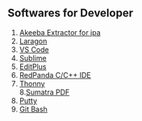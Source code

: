 ## Softwares for Developer
1. [Akeeba Extractor for jpa](https://github.com/rajibdpi/Softwares/raw/main/SetupAkeebaExtractWizard.exe)
2. [Laragon](https://github.com/leokhoa/laragon/releases/download/6.0.0/laragon-wamp.exe)
3. [VS Code](https://code.visualstudio.com/sha/download?build=stable&os=win32-x64-user)
4. [Sublime]()
5. [EditPlus]()
6. [RedPanda C/C++ IDE ]()
7. [Thonny]()     
8.[Sumatra PDF ]()  
9. [Putty]()  
10. [Git Bash ]()  
